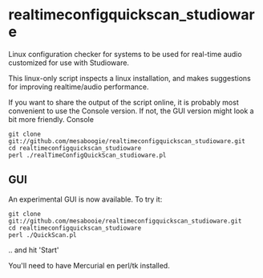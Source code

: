 realtimeconfigquickscan_studioware
=======================

Linux configuration checker for systems to be used for real-time audio customized for use with Studioware.

This linux-only script inspects a linux installation, and makes suggestions for improving realtime/audio performance.

If you want to share the output of the script online, it is probably most convenient to use the Console version. If not, the GUI version might look a bit more friendly.
Console

    git clone git://github.com/mesaboogie/realtimeconfigquickscan_studioware.git
    cd realtimeconfigquickscan_studioware
    perl ./realTimeConfigQuickScan_studioware.pl

GUI
---

An experimental GUI is now available. To try it:

    git clone git://github.com/mesabooie/realtimeconfigquickscan_studioware.git
    cd realtimeconfigquickscan_studioware
    perl ./QuickScan.pl

.. and hit 'Start'

You'll need to have Mercurial en perl/tk installed. 
